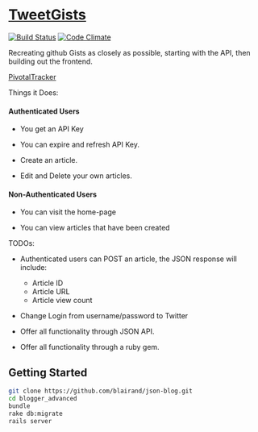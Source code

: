# [TweetGists](http://tweetgists.herokuapp.com/)

[![Build Status](https://travis-ci.org/blairand/blog-api.png?branch=master)](https://travis-ci.org/blairanderson/blog-engine) [![Code Climate](https://codeclimate.com/github/blairanderson/blog-engine.png)](https://codeclimate.com/github/blairanderson/blog-engine)

Recreating github Gists as closely as possible, starting with the API, then building out the frontend. 

[PivotalTracker](https://www.pivotaltracker.com/s/projects/835205) 

Things it Does:

#### Authenticated Users

- You get an API Key

- You can expire and refresh API Key.

- Create an article.  

- Edit and Delete your own articles. 


#### Non-Authenticated Users

- You can visit the home-page

- You can view articles that have been created


TODOs:

- Authenticated users can POST an article, the JSON response will include:
  - Article ID
  - Article URL
  - Article view count
     
- Change Login from username/password to Twitter

- Offer all functionality through JSON API. 

- Offer all functionality through a ruby gem.

## Getting Started


```bash
git clone https://github.com/blairand/json-blog.git
cd blogger_advanced
bundle
rake db:migrate
rails server
```
